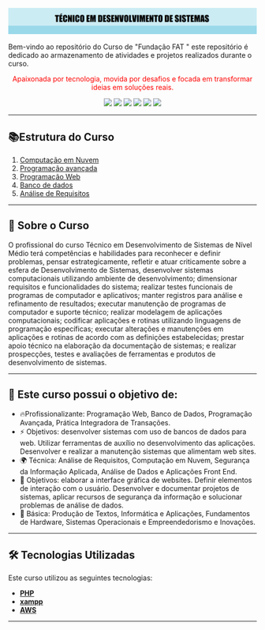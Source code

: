  ![logo FAT](Logo_fat.png)

 Bem-vindo ao repositório do Curso de "Fundação FAT " este repositório é dedicado ao armazenamento de atividades e projetos realizados durante o curso. 

 <p align="center"> <span style="color:red;">
  Apaixonada por tecnologia, movida por desafios e focada em transformar ideias em soluções reais.
 </span></p>

<p align="center">
  <img src="https://img.shields.io/badge/Java-007396?logo=java&logoColor=white" />
  <img src="https://img.shields.io/badge/SQL-4479A1?logo=mysql&logoColor=white" />
  <img src="https://img.shields.io/badge/HTML5-E34F26?logo=html5&logoColor=white" />
  <img src="https://img.shields.io/badge/CSS3-1572B6?logo=css3&logoColor=white" />
  <img src="https://img.shields.io/badge/JavaScript-F7DF1E?logo=javascript&logoColor=black" />
  <img src="https://img.shields.io/badge/PHP-777BB4?logo=php&logoColor=white" />
</p>


---
## 📚Estrutura do Curso

1. [Computação em Nuvem](/Computação%20em%20Nuvem/)
2. [Programação avançada](/Programação%20avançada/)
3. [Programação Web](/Programaçao%20web/)
4. [Banco de dados](/Banco%20de%20dados/)
5. [Análise de Requisitos](/Análise%20de%20Requisitos/)

---

## 📖 **Sobre o Curso**
O profissional do curso Técnico em Desenvolvimento de Sistemas de Nível Médio terá competências e habilidades para reconhecer e definir problemas, pensar estrategicamente, refletir e atuar criticamente sobre a esfera de Desenvolvimento de Sistemas, desenvolver sistemas computacionais utilizando ambiente de desenvolvimento; dimensionar requisitos e funcionalidades do sistema; realizar testes funcionais de programas de computador e aplicativos; manter registros para análise e refinamento de resultados; executar manutenção de programas de computador e suporte técnico; realizar modelagem de aplicações computacionais; codificar aplicações e rotinas utilizando linguagens de programação específicas; executar alterações e manutenções em aplicações e rotinas de acordo com as definições estabelecidas; prestar apoio técnico na elaboração da documentação de sistemas; e realizar prospecções, testes e avaliações de ferramentas e produtos de desenvolvimento de sistemas.

---

## 🎯 Este curso possui o objetivo de:

- 🔥Profissionalizante: Programação Web, Banco de Dados, Programação Avançada, Prática Integradora de Transações.
- ⚡ Objetivos: desenvolver sistemas com uso de bancos de dados para web. Utilizar ferramentas de auxílio no desenvolvimento das aplicações. Desenvolver e realizar a manutenção sistemas que alimentam web sites.
- 🌍 Técnica: Análise de Requisitos, Computação em Nuvem, Segurança da Informação Aplicada, Análise de Dados e Aplicações Front End.
- 🚀 Objetivos: elaborar a interface gráfica de websites. Definir elementos de interação com o usuário. Desenvolver e documentar projetos de sistemas, aplicar recursos de segurança da informação e solucionar problemas de análise de dados.
- 📝 Básica: Produção de Textos, Informática e Aplicações, Fundamentos de Hardware, Sistemas Operacionais e Empreendedorismo e Inovações. 

---

## 🛠️ Tecnologias Utilizadas

Este curso utilizou as seguintes tecnologias:

- **[PHP](https://www.php.net/downloads.php)** 
- **[xampp](https://www.apachefriends.org/pt_br/download.html)**
- **[AWS](https://aws.amazon.com/pt/?nc2=h_lg)**
 

---


